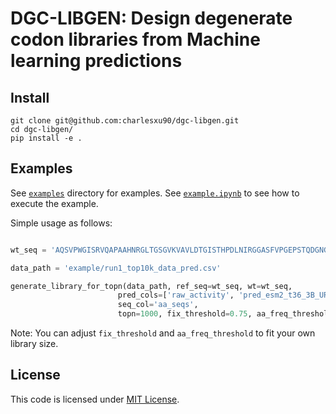 # DGC-LIBGEN: Design degenerate codon libraries from Machine learning predictions

## Install

```commandline
git clone git@github.com:charlesxu90/dgc-libgen.git
cd dgc-libgen/
pip install -e .
```

## Examples
See [`examples`](examples) directory for examples.
See [`example.ipynb`](example.ipynb) to see how to execute the example.

Simple usage as follows:
```python

wt_seq = 'AQSVPWGISRVQAPAAHNRGLTGSGVKVAVLDTGISTHPDLNIRGGASFVPGEPSTQDGNGHGTHVAGTIAALNNSIGVLGVAPSAELYAVKVLGASGSGSVSSIAQGLEWAGNNGMHVANLSLGSPSPSATLEQAVNSATSRGVLVVAASGNSGAGSISYPARYANAMAVGATDQNNNRASFSQYGAGLDIVAPGVNVQSTYPGSTYASLNGTSMATPHVAGAAALVKQKNPSWSNVQIRNHLKNTATSLGSTNLYGSGLVNAEAATR'

data_path = 'example/run1_top10k_data_pred.csv'

generate_library_for_topn(data_path, ref_seq=wt_seq, wt=wt_seq, 
                        pred_cols=['raw_activity', 'pred_esm2_t36_3B_UR50D', 'pred_ProtT5-XL', 'pred_ProtAlbert'],
                        seq_col='aa_seqs',
                        topn=1000, fix_threshold=0.75, aa_freq_threshold=0.1)
```
Note: You can adjust `fix_threshold` and `aa_freq_threshold` to fit your own library size.

## License
This code is licensed under [MIT License](./LICENSE.txt).